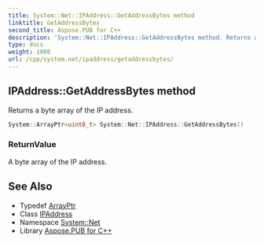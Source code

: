 ```yaml
---
title: System::Net::IPAddress::GetAddressBytes method
linktitle: GetAddressBytes
second_title: Aspose.PUB for C++
description: 'System::Net::IPAddress::GetAddressBytes method. Returns a byte array of the IP address in C++.'
type: docs
weight: 1000
url: /cpp/system.net/ipaddress/getaddressbytes/
---
```

## IPAddress::GetAddressBytes method


Returns a byte array of the IP address.

```cpp
System::ArrayPtr<uint8_t> System::Net::IPAddress::GetAddressBytes()
```


### ReturnValue

A byte array of the IP address.

## See Also

* Typedef [ArrayPtr](../../../system/arrayptr/)
* Class [IPAddress](../)
* Namespace [System::Net](../../)
* Library [Aspose.PUB for C++](../../../)
